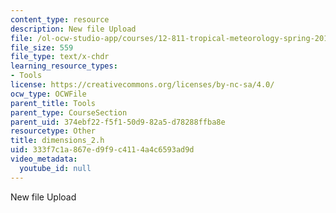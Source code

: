 ```yaml
---
content_type: resource
description: New file Upload
file: /ol-ocw-studio-app/courses/12-811-tropical-meteorology-spring-2011/333f7c1a867ed9f9c4114a4c6593ad9d_dimensions_2.h
file_size: 559
file_type: text/x-chdr
learning_resource_types:
- Tools
license: https://creativecommons.org/licenses/by-nc-sa/4.0/
ocw_type: OCWFile
parent_title: Tools
parent_type: CourseSection
parent_uid: 374ebf22-f5f1-50d9-82a5-d78288ffba8e
resourcetype: Other
title: dimensions_2.h
uid: 333f7c1a-867e-d9f9-c411-4a4c6593ad9d
video_metadata:
  youtube_id: null
---
```

New file Upload
